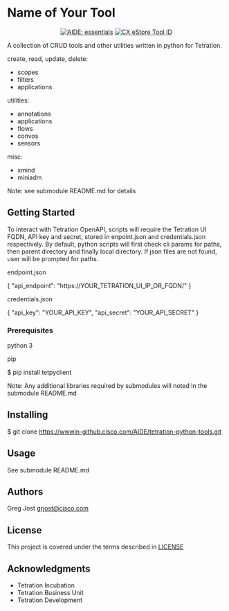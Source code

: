 # Name of Your Tool

<p align="center">
<a href="https://wwwin-github.cisco.com/pages/AIDE/User-Guide/"><img alt="AIDE: essentials" src="./docs/images/aide-essentials.svg"></a>
<a href="https://cxtools.cisco.com/cxestore/#/toolDetail/XXXXX"><img alt="CX eStore Tool ID" src="https://img.shields.io/badge/TOOL%20ID-XXXXX-blue"></a>

</p>

A collection of CRUD tools and other utilities written in python for Tetration. 

create, read, update, delete:
- scopes
- filters
- applications

utilities:
- annotations
- applications
- flows
- convos
- sensors

misc:
- xmind
- miniadm

Note: see submodule README.md for details

## Getting Started

To interact with Tetration OpenAPI, scripts will require the Tetration UI FQDN, API key and secret, stored in enpoint.json and credentials.json respectively. By default, python scripts will first check cli params for paths, then parent directory and finally local directory. If json files are not found, user will be prompted for paths.

endpoint.json 

{
  "api_endpoint": "https://YOUR_TETRATION_UI_IP_OR_FQDN/"
}

credentials.json 

{
  "api_key": "YOUR_API_KEY",
  "api_secret": "YOUR_API_SECRET"
}

### Prerequisites

python 3

pip

$ pip install tetpyclient

Note: Any additional libraries required by submodules will noted in the submodule README.md

## Installing

$ git clone https://wwwin-github.cisco.com/AIDE/tetration-python-tools.git

## Usage

See submodule README.md

## Authors

Greg Jost
grjost@cisco.com

## License

This project is covered under the terms described in [LICENSE](./LICENSE)

## Acknowledgments

- Tetration Incubation
- Tetration Business Unit
- Tetration Development